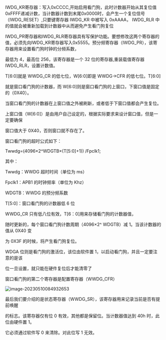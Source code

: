IWDG_KR寄存器：写入0xCCCC,开始启用看门狗，此时计数器开始从其复位值0xFFFF递减计数，当计数器计数到末尾0x0000时，会产生一个复位信号（IWDG_RESET）,只要键寄存器 IWDG_KR 中被写入 0xAAAA， IWDG_RLR 中的值就会被重新加载到计数器中从而避免产生看门狗复位 

IWDG_PR寄存器和IWDG_RLR寄存器具有写保护功能。要想修改这两个寄存器的值，必须先向IWDG_KR寄存器写入0x5555。预分频寄存器（IWDG_PR），该寄存器用来设置看门狗时钟的分频系数，

最低为 4，最高位 256，该寄存器是一个 32 位的寄存器,重装载值寄存器IWDG_RLR，设置计数值。









T[6:0]就是 WWDG_CR 的低七位，W[6:0]即是 WWDG->CFR 的低七位。T[6:0]

就是窗口看门狗的计数器，而 W[6:0]则是窗口看门狗的上窗口，下窗口值是固定的（0X40）。

当窗口看门狗的计数器在上窗口值之外被刷新，或者低于下窗口值都会产生复位。

上窗口值（W[6:0]）是由用户自己设定的，根据实际要求来设计窗口值，但是一定要确保

窗口值大于 0X40，否则窗口就不存在了。

窗口看门狗的超时公式如下：

 Twwdg=(4096×2^WDGTB×(T[5:0]+1)) /Fpclk1;

其中：

Twwdg：WWDG 超时时间（单位为 ms）

Fpclk1：APB1 的时钟频率（单位为 Khz）

WDGTB：WWDG 的预分频系数

T[5:0]：窗口看门狗的计数器低 6 位







WWDG_CR 只有低八位有效，T[6：0]用来存储看门狗的计数器值，

随时更新的，每个窗口看门狗计数周期（4096×2^ WDGTB）减 1。当该计数器的值从 0X40 变

为 0X3F 的时候，将产生看门狗复位。

WDGA 位则是看门狗的激活位，该位由软件置 1，以启动看门狗，并且一定要注意的是该

位一旦设置，就只能在硬件复位后才能清零了

窗口看门狗的第二个寄存器是配置寄存器（WWDG_CFR）

![image-20230510084932653](D:\Git\git-space\image-20230510084932653.png)



最后我们要介绍的是状态寄存器（WWDG_SR），该寄存器用来记录当前是否有提前唤醒

的标志。该寄存器仅有位 0 有效，其他都是保留位。当计数器值达到 40h 时，此位由硬件置 1。

它必须通过软件写 0 来清除。对此位写 1 无效。